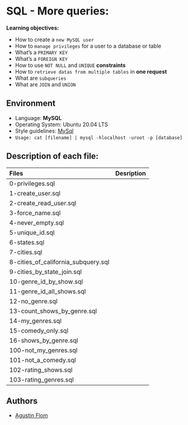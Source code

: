 # SQL - More queries:

**Learning objectives:**

* How to create a ``new MySQL user``
* How to ``manage privileges`` for a user to a database or table
* What’s a ``PRIMARY KEY``
* What’s a ``FOREIGN KEY``
* How to use ``NOT NULL`` and ``UNIQUE`` **constraints**
* How to ``retrieve datas from multiple tables`` in **one request**
* What are ``subqueries``
* What are ``JOIN`` and ``UNION``

## Environment

* Language: **MySQL**
* Operating System: Ubuntu 20.04 LTS
* Style guidelines: [MySql](https://dev.mysql.com/doc/refman/8.0/en/sql-statements.html)
* ```Usage: cat [filename] | mysql -hlocalhost -uroot -p [database]```

## Description of each file:

| Files          |Desription
|:----------------|:-------------------------------:|
|0-privileges.sql |
|1-create_user.sql |
|2-create_read_user.sql |
|3-force_name.sql |
|4-never_empty.sql |
|5-unique_id.sql |
|6-states.sql |
|7-cities.sql |
|8-cities_of_california_subquery.sql |
|9-cities_by_state_join.sql |
|10-genre_id_by_show.sql |
|11-genre_id_all_shows.sql |
|12-no_genre.sql |
|13-count_shows_by_genre.sql |
|14-my_genres.sql |
|15-comedy_only.sql |
|16-shows_by_genre.sql |
|100-not_my_genres.sql |
|101-not_a_comedy.sql |
|102-rating_shows.sql |
|103-rating_genres.sql |

## Authors

* [Agustin Flom](https://github.com/agusfl)

